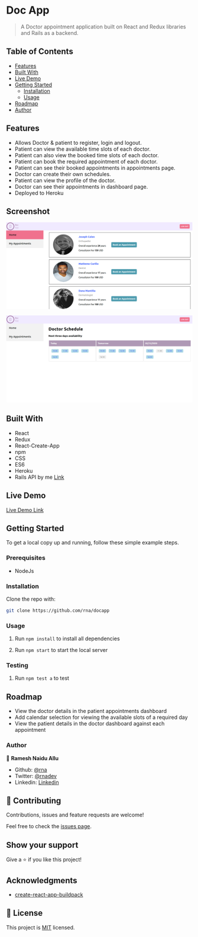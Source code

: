 # Doc App

> A Doctor appointment application built on React and Redux libraries and Rails as a backend.

## Table of Contents

- [Features](#features)
- [Built With](#built-with)
- [Live Demo](#live-demo)
- [Getting Started](#getting-started)
  - [Installation](#installation)
  - [Usage](#usage)
- [Roadmap](#roadmap)
- [Author](#author)

## Features

- Allows Doctor & patient to register, login and logout.
- Patient can view the available time slots of each doctor.
- Patient can also view the booked time slots of each doctor.
- Patient can book the required appointment of each doctor.
- Patient can see their booked appointments in appointments page.
- Doctor can create their own schedules.
- Patient can view the profile of the doctor.
- Doctor can see their appointments in dashboard page.
- Deployed to Heroku

## Screenshot

![Home page](./homepage.png)

![Booking page](./booking.png)

## Built With

- React
- Redux
- React-Create-App
- npm
- CSS
- ES6
- Heroku
- Rails API by me [Link](https://github.com/rna/docapp-api)

## Live Demo

[Live Demo Link](https://rna-docapp.herokuapp.com/)

## Getting Started

To get a local copy up and running, follow these simple example steps.

### Prerequisites

- NodeJs

<!-- ### Setup -->

### Installation

Clone the repo with:

```sh
git clone https://github.com/rna/docapp
```

### Usage

1. Run `npm install` to install all dependencies

2. Run `npm start` to start the local server

### Testing

1. Run `npm test a` to test

## Roadmap

- View the doctor details in the patient appointments dashboard
- Add calendar selection for viewing the available slots of a required day
- View the patient details in the doctor dashboard against each appointment

<!-- ### Deployment -->

### Author

👤 **Ramesh Naidu Allu**

- Github: [@rna](https://github.com/rna)
- Twitter: [@rnadev](https://twitter.com/rnadev)
- Linkedin: [Linkedin](https://linkedin.com/in/ramesh-naidu)

## 🤝 Contributing

Contributions, issues and feature requests are welcome!

Feel free to check the [issues page](issues/).

## Show your support

Give a ⭐️ if you like this project!

## Acknowledgments

- [create-react-app-buildpack](https://github.com/mars/create-react-app-buildpack)

## 📝 License

This project is [MIT](lic.url) licensed.

